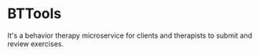 # BTTools
It's a behavior therapy microservice for clients and therapists to submit and review exercises.

